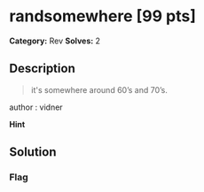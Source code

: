 # randsomewhere [99 pts]

**Category:** Rev
**Solves:** 2

## Description
>it's somewhere around 60’s and 70’s.

author : vidner

**Hint**


## Solution

### Flag

